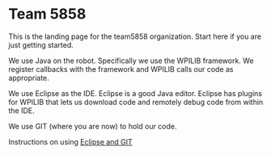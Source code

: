 # Team 5858

This is the landing page for the team5858 organization. Start here if you are just getting started.

We use Java on the robot. Specifically we use the WPILIB framework. We register callbacks with the framework
and WPILIB calls our code as appropriate.

We use Eclipse as the IDE. Eclipse is a good Java editor. Eclipse has plugins for WPILIB that lets us download code
and remotely debug code from within the IDE.

We use GIT (where you are now) to hold our code.

Instructions on using [Eclipse and GIT](EclipseAndGIT.md)
